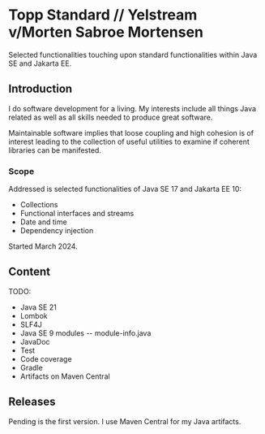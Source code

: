 # Topp Standard // Yelstream v/Morten Sabroe Mortensen
Selected functionalities touching upon standard functionalities within Java SE and Jakarta EE.


## Introduction

I do software development for a living.
My interests include all things Java related
as well as all skills needed to produce great software.

Maintainable software implies that loose coupling and high cohesion is of interest leading to 
the collection of useful utilities to examine if coherent libraries can be manifested.

### Scope

Addressed is selected functionalities of Java SE 17 and Jakarta EE 10:

* Collections
* Functional interfaces and streams
* Date and time
* Dependency injection

Started March 2024.


## Content

TODO:
* Java SE 21
* Lombok
* SLF4J
* Java SE 9 modules -- module-info.java
* JavaDoc
* Test
* Code coverage
* Gradle
* Artifacts on Maven Central 

## Releases

Pending is the first version.
I use Maven Central for my Java artifacts.
